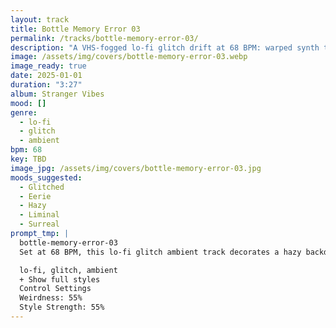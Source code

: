 ```yaml
---
layout: track
title: Bottle Memory Error 03
permalink: /tracks/bottle-memory-error-03/
description: "A VHS-fogged lo-fi glitch drift at 68 BPM: warped synth textures and distorted bass pulses throb beneath fractured percussion, while eerie, childlike murmurs and static bursts tint the scene like a broken dream."
image: /assets/img/covers/bottle-memory-error-03.webp
image_ready: true
date: 2025-01-01
duration: "3:27"
album: Stranger Vibes
mood: []
genre:
  - lo-fi
  - glitch
  - ambient
bpm: 68
key: TBD
image_jpg: /assets/img/covers/bottle-memory-error-03.jpg
moods_suggested:
  - Glitched
  - Eerie
  - Hazy
  - Liminal
  - Surreal
prompt_tmp: |
  bottle-memory-error-03
  Set at 68 BPM, this lo-fi glitch ambient track decorates a hazy backdrop with VHS tape hiss and warped synth textures, Distorted bass pulses throb beneath fractured percussive hits, while eerie, childlike murmurs drift through, Glitchy effects and static bursts add a surreal, broken dream atmosphere

  lo-fi, glitch, ambient
  + Show full styles
  Control Settings
  Weirdness: 55%
  Style Strength: 55%
---
```

